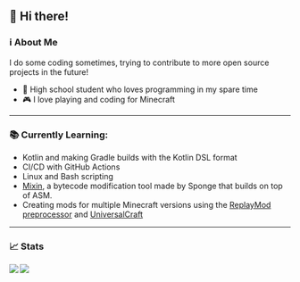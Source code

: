 ## 👋 Hi there! 
### ℹ About Me
I do some coding sometimes, trying to contribute to more open source projects in the future!

- 📕 High school student who loves programming in my spare time
- 🎮 I love playing and coding for Minecraft
<!--
// Haven't worked on this in a while. Maybe one day when I learn more about k8s, Docker, and Minestom. I'm just more interested in client mods for now.
---

### 🛠 Currently Working On: 🐲 BlueDragon
BlueDragon is a Minecraft server network with almost all custom-coded plugins.



❓ [About](https://bluedragonmc.com/p/about) **·**
👨‍💻 [Website](https://bluedragonmc.com) **·**
💬 [Discord](https://discord.gg/3gvSPdW) **·**
🐦 [Twitter](https://twitter.com/BDMCNetwork) **·**
⚙ [GitHub](https://github.com/BlueDragonMC)
-->
---
### 📚 Currently Learning:
- Kotlin and making Gradle builds with the Kotlin DSL format
- CI/CD with GitHub Actions
- Linux and Bash scripting
- [Mixin](//github.com/SpongePowered/Mixin), a bytecode modification tool made by Sponge that builds on top of ASM.
- Creating mods for multiple Minecraft versions using the [ReplayMod preprocessor](//github.com/ReplayMod/preprocessor) and [UniversalCraft](//github.com/EssentialGG/UniversalCraft)
---

### 📈 Stats
<a href="https://github.com/anuraghazra/github-readme-stats">
  <img align="left" src="https://github-readme-stats.vercel.app/api?username=fluxcapacitor2&count_private=true&show_icons=true&hide=stars">
  <img align="left" src="https://github-readme-stats.vercel.app/api/top-langs/?username=fluxcapacitor2&layout=compact">
</a>
